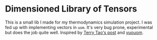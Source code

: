 # Dimensioned Library of Tensors
This is a small lib I made for my thermodynamics simulation project. I was fed up with implementing vectors in `uom`. It's very bug prone, experimental but does the job quite well. Inspired by [Terry Tao's post](https://terrytao.wordpress.com/2012/12/29/a-mathematical-formalisation-of-dimensional-analysis/#xml) and [yuouom](https://github.com/iliekturtles/uom).  

